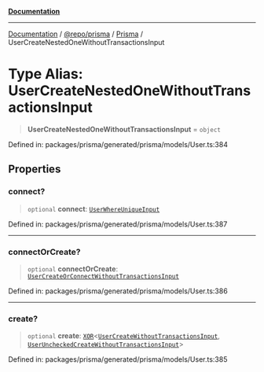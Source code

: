 [**Documentation**](../../../../../README.md)

***

[Documentation](../../../../../README.md) / [@repo/prisma](../../../README.md) / [Prisma](../README.md) / UserCreateNestedOneWithoutTransactionsInput

# Type Alias: UserCreateNestedOneWithoutTransactionsInput

> **UserCreateNestedOneWithoutTransactionsInput** = `object`

Defined in: packages/prisma/generated/prisma/models/User.ts:384

## Properties

### connect?

> `optional` **connect**: [`UserWhereUniqueInput`](UserWhereUniqueInput.md)

Defined in: packages/prisma/generated/prisma/models/User.ts:387

***

### connectOrCreate?

> `optional` **connectOrCreate**: [`UserCreateOrConnectWithoutTransactionsInput`](UserCreateOrConnectWithoutTransactionsInput.md)

Defined in: packages/prisma/generated/prisma/models/User.ts:386

***

### create?

> `optional` **create**: [`XOR`](XOR.md)\<[`UserCreateWithoutTransactionsInput`](UserCreateWithoutTransactionsInput.md), [`UserUncheckedCreateWithoutTransactionsInput`](UserUncheckedCreateWithoutTransactionsInput.md)\>

Defined in: packages/prisma/generated/prisma/models/User.ts:385
